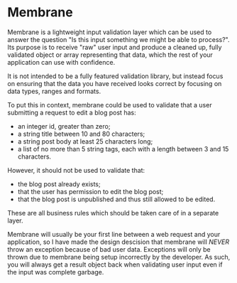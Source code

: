 # Membrane

Membrane is a lightweight input validation layer which can be used to answer the question "Is this input something we
might be able to process?". Its
purpose is to receive "raw" user input and produce a cleaned up, fully validated object or array representing that data,
which the rest of your application
can use with confidence.

It is not intended to be a fully featured validation library, but instead focus on ensuring that the data you have
received looks correct by focusing
on data types, ranges and formats.

To put this in context, membrane could be used to validate that a user submitting a request to edit a blog post has:

- an integer id, greater than zero;
- a string title between 10 and 80 characters;
- a string post body at least 25 characters long;
- a list of no more than 5 string tags, each with a length between 3 and 15 characters.

However, it should not be used to validate that:

- the blog post already exists;
- that the user has permission to edit the blog post;
- that the blog post is unpublished and thus still allowed to be edited.

These are all business rules which should be taken care of in a separate layer.

Membrane will usually be your first line between a web request and your application, so I have made the design descision
that membrane will *NEVER* throw an
exception because of bad user data. Exceptions will only be thrown due to membrane being setup incorrectly by the
developer. As such, you will always get a
result object back when validating user input even if the input was complete garbage. 
